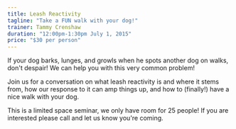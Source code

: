```yaml
---
title: Leash Reactivity
tagline: "Take a FUN walk with your dog!"
trainer: Tammy Crenshaw
duration: "12:00pm-1:30pm July 1, 2015"
price: "$30 per person"
---
```


If your dog barks, lunges, and growls when he spots another dog on walks, don't despair! We can help you with this
very common problem! 

Join us for a conversation on what leash reactivity is and where it stems from, how our response to it can amp things
up, and how to (finally!) have a nice walk with your dog. 

This is a limited space seminar, we only have room for 25 people! If you are interested please call and let us know
you're coming. 
